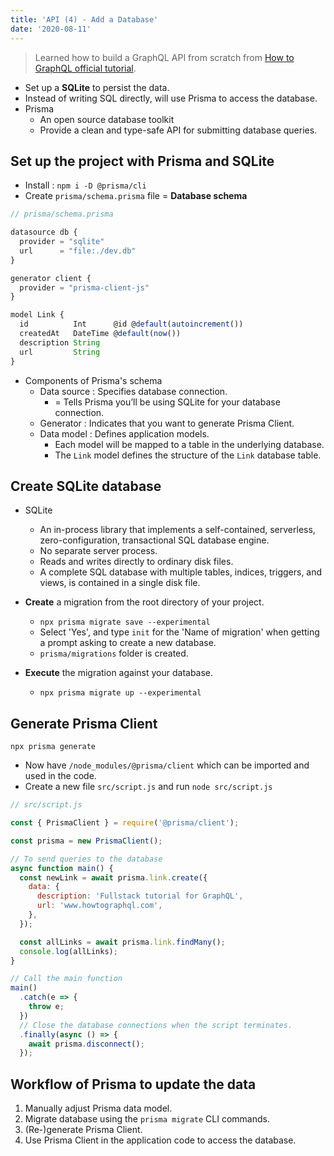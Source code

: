 ```yaml
---
title: 'API (4) - Add a Database'
date: '2020-08-11'
---
```


> Learned how to build a GraphQL API from scratch from [How to GraphQL official tutorial](https://www.howtographql.com/graphql-js/0-introduction/).

- Set up a **SQLite** to persist the data.
- Instead of writing SQL directly, will use Prisma to access the database.
- <span>Prisma</span>
  - An open source database toolkit
  - Provide a clean and type-safe API for submitting database queries.

## Set up the project with Prisma and SQLite

- Install : `npm i -D @prisma/cli`
- Create `prisma/schema.prisma` file = **Database schema**

```js
// prisma/schema.prisma

datasource db {
  provider = "sqlite"
  url      = "file:./dev.db"
}

generator client {
  provider = "prisma-client-js"
}

model Link {
  id          Int      @id @default(autoincrement())
  createdAt   DateTime @default(now())
  description String
  url         String
}
```

- Components of Prisma's schema
  - <span>Data source</span> : Specifies database connection.
      - = Tells Prisma you’ll be using SQLite for your database connection.
  - <span>Generator</span> : Indicates that you want to generate Prisma Client.
  - <span>Data model</span> : Defines application models.
      - Each model will be mapped to a table in the underlying database.
      - The `Link` model defines the structure of the `Link` database table.

## Create SQLite database

- <span>SQLite</span>
  - An in-process library that implements a self-contained, serverless, zero-configuration, transactional SQL database engine.
  - No separate server process.
  - Reads and writes directly to ordinary disk files.
  - A complete SQL database with multiple tables, indices, triggers, and views, is contained in a single disk file.

- **Create** a migration from the root directory of your project.
  - `npx prisma migrate save --experimental`
  - Select 'Yes', and type `init` for the 'Name of migration' when getting a prompt asking to create a new database.
  - `prisma/migrations` folder is created.
- **Execute** the migration against your database.
  - `npx prisma migrate up --experimental`

## Generate Prisma Client

`npx prisma generate`
- Now have `/node_modules/@prisma/client` which can be imported and used in the code.
- Create a new file `src/script.js` and run `node src/script.js`

```js
// src/script.js

const { PrismaClient } = require('@prisma/client');

const prisma = new PrismaClient();

// To send queries to the database
async function main() {
  const newLink = await prisma.link.create({
    data: {
      description: 'Fullstack tutorial for GraphQL',
      url: 'www.howtographql.com',
    },
  });

  const allLinks = await prisma.link.findMany();
  console.log(allLinks);
}

// Call the main function
main()
  .catch(e => {
    throw e;
  })
  // Close the database connections when the script terminates.
  .finally(async () => {
    await prisma.disconnect();
  });
```

## Workflow of Prisma to update the data

1. Manually adjust Prisma data model.
2. Migrate database using the `prisma migrate` CLI commands.
3. (Re-)generate Prisma Client.
4. Use Prisma Client in the application code to access the database.